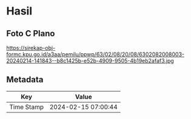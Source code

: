 # Hasil

## Foto C Plano

https://sirekap-obj-formc.kpu.go.id/a3aa/pemilu/ppwp/63/02/08/20/08/6302082008003-20240214-141843--b8c1425b-e52b-4909-9505-4b19eb2afaf3.jpg


## Metadata

| Key        | Value               |
| ---------- | ------------------- |
| Time Stamp | 2024-02-15 07:00:44 |



